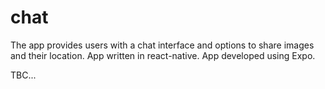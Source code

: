 # chat

The app provides users with a chat interface and options to share images and their location.
App written in react-native.
App developed using Expo.

TBC...

